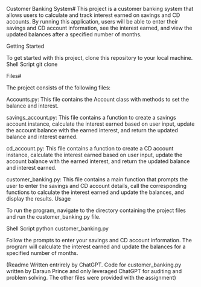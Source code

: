 Customer Banking System#
This project is a customer banking system that allows users to calculate and track interest earned on savings and CD accounts. By running this application, users will be able to enter their savings and CD account information, see the interest earned, and view the updated balances after a specified number of months.

Getting Started

To get started with this project, clone this repository to your local machine.
Shell Script
git clone <repo-link>

Files#

The project consists of the following files:

Accounts.py: This file contains the Account class with methods to set the balance and interest.

savings_account.py: This file contains a function to create a savings account instance, calculate the interest earned based on user input, update the account balance with the earned interest, and return the updated balance and interest earned.

cd_account.py: This file contains a function to create a CD account instance, calculate the interest earned based on user input, update the account balance with the earned interest, and return the updated balance and interest earned.

customer_banking.py: This file contains a main function that prompts the user to enter the savings and CD account details, call the corresponding functions to calculate the interest earned and update the balances, and display the results.
Usage

To run the program, navigate to the directory containing the project files and run the customer_banking.py file.

Shell Script
python customer_banking.py

Follow the prompts to enter your savings and CD account information. The program will calculate the interest earned and update the balances for a specified number of months.

(Readme Written entrirely by ChatGPT. Code for customer_banking.py written by Daraun Prince and only leveraged ChatGPT for auditing and problem solving. The other files were provided with the assignment)
